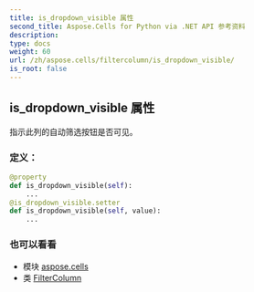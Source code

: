 ```yaml
---
title: is_dropdown_visible 属性
second_title: Aspose.Cells for Python via .NET API 参考资料
description:
type: docs
weight: 60
url: /zh/aspose.cells/filtercolumn/is_dropdown_visible/
is_root: false
---
```

## is_dropdown_visible 属性

指示此列的自动筛选按钮是否可见。
### 定义：
```python
@property
def is_dropdown_visible(self):
    ...
@is_dropdown_visible.setter
def is_dropdown_visible(self, value):
    ...
```

### 也可以看看
* 模块 [aspose.cells](../../)
* 类 [FilterColumn](/cells/python-net/zh/aspose.cells/filtercolumn)
